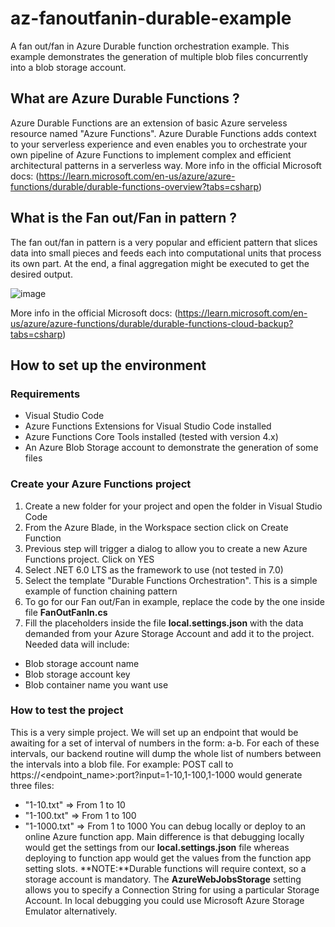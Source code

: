 # az-fanoutfanin-durable-example
A fan out/fan in Azure Durable function orchestration example. This example demonstrates the generation of multiple blob files concurrently into a blob storage account.

## What are Azure Durable Functions ?
Azure Durable Functions are an extension of basic Azure serveless resource named "Azure Functions". Azure Durable Functions adds context to your serverless experience and even enables you to orchestrate your own pipeline of Azure Functions to implement complex and efficient architectural patterns in a serverless way. More info in the official Microsoft docs: (https://learn.microsoft.com/en-us/azure/azure-functions/durable/durable-functions-overview?tabs=csharp)

## What is the Fan out/Fan in pattern ?
The fan out/fan in pattern is a very popular and efficient pattern that slices data into small pieces and feeds each into computational units that process its own part. At the end, a final aggregation might be executed to get the desired output.

![image](https://user-images.githubusercontent.com/38964606/194766671-0b6585f8-a1d3-4b78-87d2-42fbbce9f224.png)

More info in the official Microsoft docs: (https://learn.microsoft.com/en-us/azure/azure-functions/durable/durable-functions-cloud-backup?tabs=csharp)

## How to set up the environment
### Requirements
- Visual Studio Code
- Azure Functions Extensions for Visual Studio Code installed
- Azure Functions Core Tools installed (tested with version 4.x)
- An Azure Blob Storage account to demonstrate the generation of some files 
### Create your Azure Functions project
1. Create a new folder for your project and open the folder in Visual Studio Code
2. From the Azure Blade, in the Workspace section click on Create Function
3. Previous step will trigger a dialog to allow you to create a new Azure Functions project. Click on YES
4. Select .NET 6.0 LTS as the framework to use (not tested in 7.0)
5. Select the template "Durable Functions Orchestration". This is a simple example of function chaining pattern
6. To go for our Fan out/Fan in example, replace the code by the one inside file **FanOutFanIn.cs**
7. Fill the placeholders inside the file **local.settings.json** with the data demanded from your Azure Storage Account and add it to the project. Needed data will include:
- Blob storage account name
- Blob storage account key
- Blob container name you want use
### How to test the project
This is a very simple project. We will set up an endpoint that would be awaiting for a set of interval of numbers in the form: a-b. For each of these intervals, our backend routine will dump the whole list of numbers between the intervals into a blob file. For example:
POST call to https://<endpoint_name>:port?input=1-10,1-100,1-1000 would generate three files:
- "1-10.txt" => From 1 to 10
- "1-100.txt" => From 1 to 100
- "1-1000.txt" => From 1 to 1000
You can debug locally or deploy to an online Azure function app. Main difference is that debugging locally would get the settings from our **local.settings.json** file whereas deploying to function app would get the values from the function app setting slots.
**NOTE:**Durable functions will require context, so a storage account is mandatory. The **AzureWebJobsStorage** setting allows you to specify a Connection String for using a particular Storage Account. In local debugging you could use Microsoft Azure Storage Emulator alternatively.
